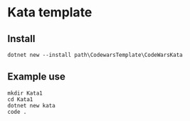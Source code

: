 # Kata template

## Install
```
dotnet new --install path\CodewarsTemplate\CodeWarsKata
```

## Example use
```
mkdir Kata1
cd Kata1
dotnet new kata
code .
```
